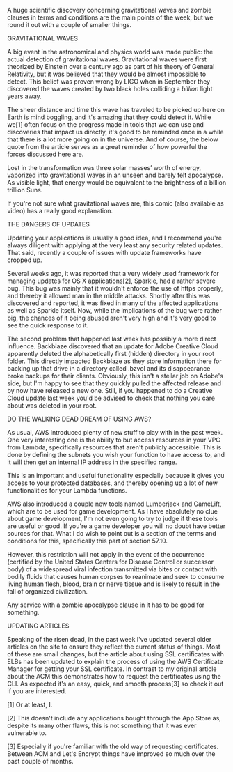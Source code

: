 A huge scientific discovery concerning gravitational waves and zombie clauses in terms and conditions are the main points of the week, but we round it out with a couple of smaller things.



GRAVITATIONAL WAVES


A big event in the astronomical and physics world was made public: the actual detection of gravitational waves. Gravitational waves were first theorized by Einstein over a century ago as part of his theory of General Relativity, but it was believed that they would be almost impossible to detect. This belief was proven wrong by LIGO when in September they discovered the waves created by two black holes colliding a _billion_ light years away.

The sheer distance and time this wave has traveled to be picked up here on Earth is mind boggling, and it's amazing that they could detect it. While we[1] often focus on the progress made in tools that we can use and discoveries that impact us directly, it's good to be reminded once in a while that there is a lot more going on in the universe. And of course, the below quote from the article serves as a great reminder of how powerful the forces discussed here are.

  Lost in the transformation was three solar masses’ worth of energy, vaporized into gravitational waves in an unseen and barely felt apocalypse. As visible light, that energy would be equivalent to the brightness of a billion trillion Suns.

If you're not sure what gravitational waves are, this comic (also available as video) has a really good explanation.



THE DANGERS OF UPDATES


Updating your applications is usually a good idea, and I recommend you're always diligent with applying at the very least any security related updates. That said, recently a couple of issues with update frameworks have cropped up.

Several weeks ago, it was reported that a very widely used framework for managing updates for OS X applications[2], Sparkle, had a rather severe bug. This bug was mainly that it wouldn't enforce the use of https properly, and thereby it allowed man in the middle attacks. Shortly after this was discovered and reported, it was fixed in many of the affected applications as well as Sparkle itself. Now, while the implications of the bug were rather big, the chances of it being abused aren't very high and it's very good to see the quick response to it.

The second problem that happened last week has possibly a more direct influence. Backblaze discovered that an update for Adobe Creative Cloud apparently deleted the alphabetically first (hidden) directory in your root folder. This directly impacted Backblaze as they store information there for backing up that drive in a directory called .bzvol and its disappearance broke backups for their clients. Obviously, this isn't a stellar job on Adobe's side, but I'm happy to see that they quickly pulled the affected release and by now have released a new one. Still, if you happened to do a Creative Cloud update last week you'd be advised to check that nothing you care about was deleted in your root.



DO THE WALKING DEAD DREAM OF USING AWS?


As usual, AWS introduced plenty of new stuff to play with in the past week. One very interesting one is the ability to but access resources in your VPC from Lambda, specifically resources that aren't publicly accessible. This is done by defining the subnets you wish your function to have access to, and it will then get an internal IP address in the specified range.

This is an important and useful functionality especially because it gives you access to your protected databases, and thereby opening up a lot of new functionalities for your Lambda functions.

AWS also introduced a couple new tools named Lumberjack and GameLift, which are to be used for game development. As I have absolutely no clue about game development, I'm not even going to try to judge if these tools are useful or good. If you're a game developer you will no doubt have better sources for that. What I do wish to point out is a section of the terms and conditions for this, specifically this part of section 57.10.

  However, this restriction will not apply in the event of the occurrence (certified by the United States Centers for Disease Control or successor body) of a widespread viral infection transmitted via bites or contact with bodily fluids that causes human corpses to reanimate and seek to consume living human flesh, blood, brain or nerve tissue and is likely to result in the fall of organized civilization.

Any service with a zombie apocalypse clause in it has to be good for something.



UPDATING ARTICLES


Speaking of the risen dead, in the past week I've updated several older articles on the site to ensure they reflect the current status of things. Most of these are small changes, but the article about using SSL certificates with ELBs has been updated to explain the process of using the AWS Certificate Manager for getting your SSL certificate. In contrast to my original article about the ACM this demonstrates how to request the certificates using the CLI. As expected it's an easy, quick, and smooth process[3] so check it out if you are interested.

[1] Or at least, I.

[2] This doesn't include any applications bought through the App Store as, despite its many other flaws, this is not something that it was ever vulnerable to.

[3] Especially if you're familiar with the old way of requesting certificates. Between ACM and Let's Encrypt things have improved so much over the past couple of months.
